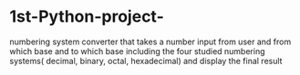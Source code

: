 # 1st-Python-project-
numbering system converter that takes a number input from user and from which base and to which base including the four studied numbering systems( decimal, binary, octal, hexadecimal) and display the final result
